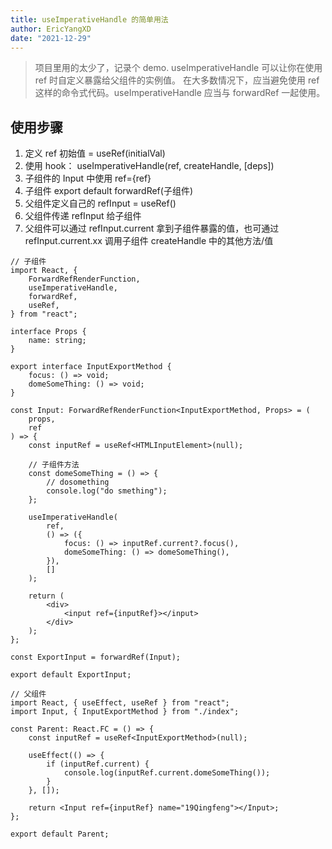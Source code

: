 ```yaml
---
title: useImperativeHandle 的简单用法
author: EricYangXD
date: "2021-12-29"
---
```


> 项目里用的太少了，记录个 demo.
> useImperativeHandle 可以让你在使用 ref 时自定义暴露给父组件的实例值。
> 在大多数情况下，应当避免使用 ref 这样的命令式代码。useImperativeHandle 应当与 forwardRef 一起使用。

## 使用步骤

1. 定义 ref 初始值 = useRef(initialVal)
2. 使用 hook： useImperativeHandle(ref, createHandle, [deps])
3. 子组件的 Input 中使用 ref={ref}
4. 子组件 export default forwardRef(子组件)
5. 父组件定义自己的 refInput = useRef()
6. 父组件传递 refInput 给子组件
7. 父组件可以通过 refInput.current 拿到子组件暴露的值，也可通过 refInput.current.xx 调用子组件 createHandle 中的其他方法/值

```tsx
// 子组件
import React, {
	ForwardRefRenderFunction,
	useImperativeHandle,
	forwardRef,
	useRef,
} from "react";

interface Props {
	name: string;
}

export interface InputExportMethod {
	focus: () => void;
	domeSomeThing: () => void;
}

const Input: ForwardRefRenderFunction<InputExportMethod, Props> = (
	props,
	ref
) => {
	const inputRef = useRef<HTMLInputElement>(null);

	// 子组件方法
	const domeSomeThing = () => {
		// dosomething
		console.log("do smething");
	};

	useImperativeHandle(
		ref,
		() => ({
			focus: () => inputRef.current?.focus(),
			domeSomeThing: () => domeSomeThing(),
		}),
		[]
	);

	return (
		<div>
			<input ref={inputRef}></input>
		</div>
	);
};

const ExportInput = forwardRef(Input);

export default ExportInput;
```

```tsx
// 父组件
import React, { useEffect, useRef } from "react";
import Input, { InputExportMethod } from "./index";

const Parent: React.FC = () => {
	const inputRef = useRef<InputExportMethod>(null);

	useEffect(() => {
		if (inputRef.current) {
			console.log(inputRef.current.domeSomeThing());
		}
	}, []);

	return <Input ref={inputRef} name="19Qingfeng"></Input>;
};

export default Parent;
```
